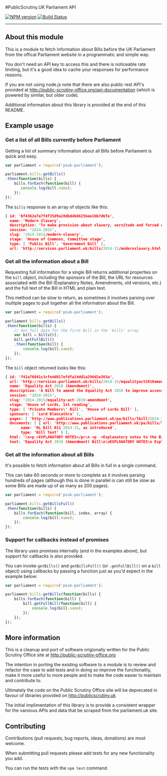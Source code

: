 #PublicScrutiny.UK Parliament API

[![NPM version](https://badge.fury.io/js/psuk-parliament.svg)](http://badge.fury.io/js/psuk-parliament) [![Build Status](https://travis-ci.org/PublicScrutiny/psuk-parliament.svg?branch=master)](https://travis-ci.org/PublicScrutiny/psuk-parliament)

---

## About this module

This is a module to fetch information about Bills before the UK Parliament from the offical Parliament website in a programmatic and simple way.

You don't need an API key to access this and there is noticeable rate limiting, but it's a good idea to cache your responses for performance reasons.

If you are not using node.js note that there are also public rest API's provided at http://public-scrutiny-office.org/api-documentation (which is powered by similar, but older code).

Additional information about this library is provided at the end of this README.

## Example usage

### Get a list of all Bills currently before Parliament

Getting a list of summary information about all Bills before Parliament is quick and easy.

``` javascript
var parliament = require('psuk-parliament');

parliament.bills.getBills()
.then(function(bills) {
    bills.forEach(function(bill) {
       console.log(bill.name);
    });
});
```

The `bills` response is an array of objects like this:

``` json
{ id: 'bf4362e7e7f4f35d9a28dbd4b6625bee1bb7d6fe',
  name: 'Modern Slavery',
  description: 'To make provision about slavery, servitude and forced or compulsory labour; to make provision about human trafficking; to make provision for an Anti-slavery Commissioner; and for connected purposes.',
  session: '2014-2015',
  slug: '2014-2015/modern-slavery',
  stage: 'House of Commons, Committee stage',
  type: [ 'Public Bill', 'Government Bill' ],
  url: 'http://services.parliament.uk/bills/2014-15/modernslavery.html' }
````

### Get all the information about a Bill

Requesting full information for a single Bill returns additional properties on the `bill` object, including the sponsors of the Bill, the URL for resources associated with the Bill (Explanatory Notes, Amendments, old versions, etc.) and the full text of the Bill in HTML and plain text.

This method can be slow to return, as sometimes it involves parsing over multiple pages to pull together all the information about the Bill.

``` javascript
var parliament = require('psuk-parliament');

parliament.bills.getBills()
.then(function(bills) {
    // Get full data for the first Bill in the 'bills' array
    var bill = bills[0];
    bill.getFullBill()
    .then(function(bill) {
        console.log(bill.name);
    });
});
```

The `bill` object returned looks like this:

``` json
{ id: 'f42a76041c3cfe4d017efdfa24dd1a296d2e363a',
  url: 'http://services.parliament.uk/bills/2014-15/equalityact2010amendment.html',
  name: 'Equality Act 2010 (Amendment)',
  description: 'A Bill To amend the Equality Act 2010 to improve access to public buildings; and to introduce six and twelve inch rules for step-free access.',
  session: '2014-2015',
  slug: '2014-2015/equality-act-2010-amendment',
  stage: 'House of Lords, 1st reading',
  type: [ 'Private Members\' Bill', 'House of Lords Bill' ],
  sponsors: [ 'Lord Blencathra' ],
  pages: [ 'http://www.publications.parliament.uk/pa/bills/lbill/2014-2015/0011/lbill_2014-20150011_en_1.htm', 'http://www.publications.parliament.uk/pa/bills/lbill/2014-2015/0011/lbill_2014-20150011_en_2.htm' ],
  documents: [ { url: 'http://www.publications.parliament.uk/pa/bills/lbill/2014-2015/0011/lbill_2014-20150011_en_1.htm',
       name: 'HL Bill 011 2014-15, as introduced',
       type: 'Bill Text' } ],
  html: '\n<p >EXPLANATORY NOTES</p>\n <p  >Explanatory notes to the Bill, prepared by the [Name to be replaced], are published separately as ...</p>\n <p >EUROPEAN CONVENTION ON HUMAN RIGHTS</p>\n <p  >[Name to be replaced] has made the following statement under section 19(1)(a) of the Human Rights Act 1998:</p> ...',
  text: 'Equality Act 2010 (Amendment) Bill\n\nEXPLANATORY NOTES\n Explanatory notes to the Bill, prepared by the [Name to be replaced], are published separately as ...\n EUROPEAN CONVENTION ON HUMAN RIGHTS\n [Name to be replaced] has made the following statement under section 19(1)(a) of the Human Rights Act 1998 ...' }
````

### Get all the information about all Bills

It's possible to fetch information about all Bills in full in a single command.

This can take 60 seconds or more to complete as it involves parsing hundreds of pages (although this is done in parallel is can still be slow as some Bills are made up of as many as 200 pages).

``` javascript
var parliament = require('psuk-parliament');

parliament.bills.getBillsFull()
.then(function(bills) {
    bills.forEach(function(bill, index, array) {
        console.log(bill.name);
    });
});
```

### Support for callbacks instead of promises

The library uses promises internally (and in the examples above), but support for callbacks is also provided.

You can invoke `getBills()` and `getBillsFull()` (or `.getFullBill()` on a `bill` object) using callbacks by passing a function just as you'd expect in the example below:

``` javascript
var parliament = require('psuk-parliament');

parliament.bills.getBills(function(bills) {
    bills.forEach(function(bill) {
        bill.getFullBill(function(bill) {
            console.log(bill.name);
        });
    });
});
```

## More information

This is a cleanup and port of software origionally written for the Public Scrutiny Office site at http://public-scrutiny-office.org

The intention in porting the existing software to a module is to review and refactor the case to add tests and in doing so improve the functionality, make it more useful to more people and to make the code easier to maintain and contribute to.

Ultimately the code on the Public Scrutiny Office site will be deprecated in favour of libraries provided on http://publicscrutiny.uk

The initial implimentation of this library is to provide a consistent wrapper for the varoious APIs and data that be scraped from the parliament.uk site.

## Contributing

Contributions (pull requests, bug reports, ideas, donations) are most welcome.

When submitting pull requests please add tests for any new functionality you add. 

You can run the tests with the `npm test` command.

